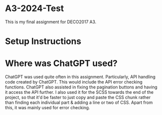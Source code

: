 # A3-2024-Test
This is my final assignment for DECO2017 A3.

# Setup Instructions

# Where was ChatGPT used?
ChatGPT was used quite often in this assignment. Particularly, API handling code created by ChatGPT. This would include the API error checking functions. ChatGPT also assisted in fixing the pagination buttons and having it access the API further. I also used it for the SCSS towards the end of the project, so that it'd be faster to just copy and paste the CSS chunk rather than finding each individual part & adding a line or two of CSS. Apart from this,  it was mainly used for error checking.
